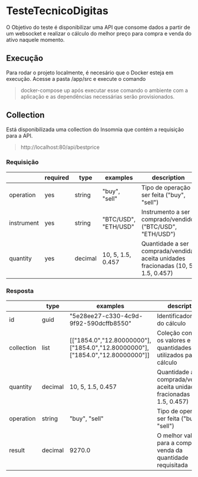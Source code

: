 # TesteTecnicoDigitas

O Objetivo do teste é disponibilizar uma API que consome dados a partir de um websocket e realizar o cálculo do melhor preço para compra e venda do ativo naquele momento.

## Execução

Para rodar o projeto localmente, é necesário que o Docker esteja em execução. Acesse a pasta /app/src e execute o comando
>docker-compose up
após executar esse comando o ambiente com a aplicação e as dependências necessárias serão provisionados.

## Collection

Está disponibilizada uma collection do Insomnia que contém a requisição para a API.

>http://localhost:80/api/bestprice

### Requisição

|            | required | type    | examples             | description                                                                        |
|------------|----------|---------|----------------------|------------------------------------------------------------------------------------|
| operation  | yes      | string  | "buy", "sell"        | Tipo de operação a ser feita ("buy", "sell")                                       |
| instrument | yes      | string  | "BTC/USD", "ETH/USD" | Instrumento a ser comprado/vendido ("BTC/USD", "ETH/USD")                          |
| quantity   | yes      | decimal | 10, 5, 1.5, 0.457    | Quantidade a ser comprada/vendida, aceita unidades fracionadas (10, 5, 1.5, 0.457) |

### Resposta

|            | type    | examples                                                                     | description                                                                        |
|------------|---------|------------------------------------------------------------------------------|------------------------------------------------------------------------------------|
| id         | guid    | "5e28ee27-c330-4c9d-9f92-590dcffb8550"                                       | Identificador único do cálculo                                                     |
| collection | list    | [["1854.0","12.80000000"],["1854.0","12.80000000"],["1854.0","12.80000000"]] | Coleção contendo os valores e quantidades utilizados para o cálculo                |
| quantity   | decimal | 10, 5, 1.5, 0.457                                                            | Quantidade a ser comprada/vendida, aceita unidades fracionadas (10, 5, 1.5, 0.457) |
| operation  | string  | "buy", "sell"                                                                | Tipo de operação a ser feita ("buy", "sell")                                       |
| result     | decimal | 9270.0                                                                       | O melhor valor para a compra ou venda da quantidade requisitada                    |

